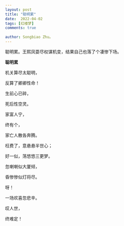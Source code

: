 ```yaml
---
layout: post
title: "聪明累"
date:  2022-04-02
tags: [红楼梦]
comments: true
 
author: Songbiao Zhu。
---
```


聪明累。王熙凤耍尽权谋机变，结果自己也落了个凄惨下场。

<!-- more -->



**聪明累**



机关算尽太聪明，

反算了卿卿性命！

生前心已碎，

死后性空灵。

家富人宁，

终有个，

家亡人散各奔腾。

枉费了，意悬悬半世心；

好一似，荡悠悠三更梦。

忽喇喇似大厦倾，

昏惨惨似灯将尽。

呀！

一场欢喜忽悲辛。

叹人世，

终难定！

